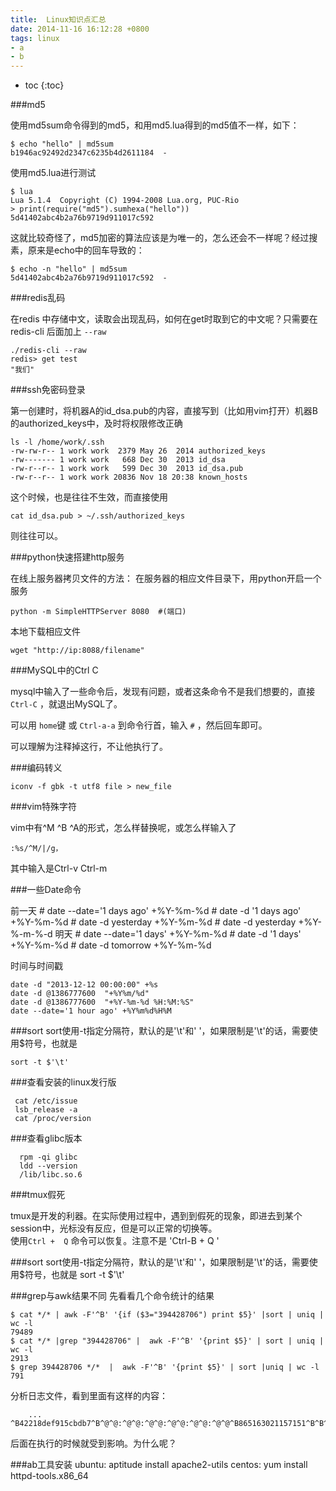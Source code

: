 ```yaml
---
title:  Linux知识点汇总
date: 2014-11-16 16:12:28 +0800
tags: linux 
- a
- b
---
```


* toc 
{:toc}


###md5

使用md5sum命令得到的md5，和用md5.lua得到的md5值不一样，如下：

    $ echo "hello" | md5sum
    b1946ac92492d2347c6235b4d2611184  -
    
使用md5.lua进行测试

    $ lua
    Lua 5.1.4  Copyright (C) 1994-2008 Lua.org, PUC-Rio
    > print(require("md5").sumhexa("hello"))
    5d41402abc4b2a76b9719d911017c592    

这就比较奇怪了，md5加密的算法应该是为唯一的，怎么还会不一样呢？经过搜素，原来是echo中的回车导致的：

    $ echo -n "hello" | md5sum
    5d41402abc4b2a76b9719d911017c592  -

###redis乱码

在redis 中存储中文，读取会出现乱码，如何在get时取到它的中文呢？只需要在redis-cli 后面加上 `--raw`

    ./redis-cli --raw
    redis> get test
    "我们"
    
###ssh免密码登录

第一创建时，将机器A的id_dsa.pub的内容，直接写到（比如用vim打开）机器B的authorized_keys中，及时将权限修改正确

    ls -l /home/work/.ssh
    -rw-rw-r-- 1 work work  2379 May 26  2014 authorized_keys
    -rw------- 1 work work   668 Dec 30  2013 id_dsa
    -rw-r--r-- 1 work work   599 Dec 30  2013 id_dsa.pub
    -rw-r--r-- 1 work work 20836 Nov 18 20:38 known_hosts

这个时候，也是往往不生效，而直接使用

    cat id_dsa.pub > ~/.ssh/authorized_keys

则往往可以。


###python快速搭建http服务

在线上服务器拷贝文件的方法：
在服务器的相应文件目录下，用python开启一个服务

    python -m SimpleHTTPServer 8080  #(端口)
    
本地下载相应文件

    wget "http://ip:8088/filename"
    
###MySQL中的Ctrl C

mysql中输入了一些命令后，发现有问题，或者这条命令不是我们想要的，直接 `Ctrl-C` ，就退出MySQL了。

可以用 `home`键 或 `Ctrl-a-a` 到命令行首，输入 `#` ，然后回车即可。

可以理解为注释掉这行，不让他执行了。


###编码转义

    iconv -f gbk -t utf8 file > new_file
    
###vim特殊字符

vim中有^M ^B ^A的形式，怎么样替换呢，或怎么样输入了

    :%s/^M/|/g，

其中输入是Ctrl-v Ctrl-m

###一些Date命令

前一天
    # date --date='1 days ago' +%Y-%m-%d
    # date -d '1 days ago' +%Y-%m-%d
    # date -d yesterday +%Y-%m-%d
    # date -d yesterday +%Y-%-m-%-d
明天
    # date --date='1 days' +%Y-%m-%d
    # date -d '1 days' +%Y-%m-%d
    # date -d tomorrow +%Y-%m-%d
    
时间与时间戳
    
    date -d "2013-12-12 00:00:00" +%s
    date -d @1386777600  "+%Y%m/%d"
    date -d @1386777600  "+%Y-%m-%d %H:%M:%S"   
    date --date='1 hour ago' +%Y%m%d%H%M

###sort
sort使用-t指定分隔符，默认的是'\t'和' '，如果限制是'\t'的话，需要使用$符号，也就是
 
    sort -t $'\t'    

###查看安装的linux发行版

     cat /etc/issue
     lsb_release -a
     cat /proc/version

###查看glibc版本

      rpm -qi glibc
      ldd --version   
      /lib/libc.so.6

###tmux假死

tmux是开发的利器。在实际使用过程中，遇到到假死的现象，即进去到某个session中，光标没有反应，但是可以正常的切换等。  
使用`Ctrl +  Q` 命令可以恢复。注意不是 'Ctrl-B + Q '

###sort
sort使用-t指定分隔符，默认的是'\t'和' '，如果限制是'\t'的话，需要使用$符号，也就是 
    sort -t $'\t' 
    
###grep与awk结果不同
先看看几个命令统计的结果

    $ cat */* | awk -F'^B' '{if ($3="394428706") print $5}' |sort | uniq | wc -l
    79489
    $ cat */* |grep "394428706" |  awk -F'^B' '{print $5}' | sort | uniq | wc -l
    2913
    $ grep 394428706 */*  |  awk -F'^B' '{print $5}' | sort |uniq | wc -l
    791
    
分析日志文件，看到里面有这样的内容：
    
        ... ^B42218def915cbdb7^B^@^@:^@^@:^@^@:^@^@:^@^@:^@^@^B865163021157151^B^B^B1.2.0^B4^B^B    
        
后面在执行的时候就受到影响。为什么呢？      

###ab工具安装
ubuntu: aptitude install apache2-utils
centos: yum install httpd-tools.x86_64

